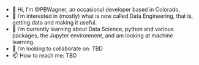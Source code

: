 - 👋 Hi, I’m @PBWagner, an occasional developer based in Colorado.
- 👀 I’m interested in (mostly) what is now called Data Engineering, that is, getting data and making it useful.
- 🌱 I’m currently learning about Data Science, python and various packages, the Jupyter environment, and am looking at machine learning.
- 💞️ I’m looking to collaborate on: TBD
- 📫 How to reach me: TBD

<!---
PBWagner/PBWagner is a ✨ special ✨ repository because its `README.md` (this file) appears on your GitHub profile.
You can click the Preview link to take a look at your changes.
--->
